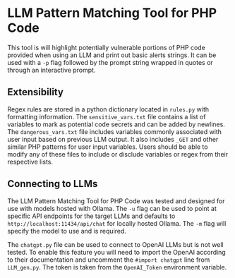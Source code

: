 # LLM Pattern Matching Tool for PHP Code
This tool is will highlight potentially vulnerable portions of PHP code provided when using an LLM and print out basic alerts strings. It can be used with a `-p` flag followed by the prompt string wrapped in quotes or through an interactive prompt. 

## Extensibility
Regex rules are stored in a python dictionary located in `rules.py` with formatting information. The `sensitive_vars.txt` file contains a list of variables to mark as potential code secrets and can be added by newlines. The `dangerous_vars.txt` file includes variables commonly associated with user input based on previous LLM output. It also includes `_GET` and other similar PHP patterns for user input variables. Users should be able to modify any of these files to include or disclude variables or regex from their respective lists.

## Connecting to LLMs
The LLM Pattern Matching Tool for PHP Code was tested and designed for use with models hosted with Ollama. The `-u` flag can be used to point at specific API endpoints for the target LLMs and defaults to `http://localhost:11434/api/chat` for locally hosted Ollama. The `-m` flag will specify the model to use and is required.

The `chatgpt.py` file can be used to connect to OpenAI LLMs but is not well tested. To enable this feature you will need to import the OpenAI according to their documentation and uncomment the `#import chatgpt` line from `LLM_gen.py`. The token is taken from the `OpenAI_Token` environment variable.
